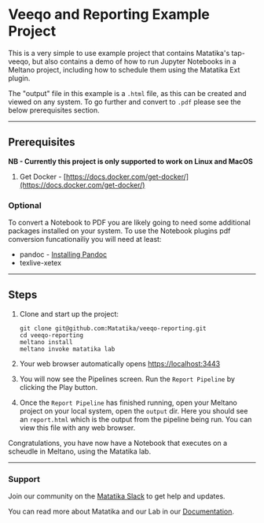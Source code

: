 # Veeqo and Reporting Example Project

This is a very simple to use example project that contains Matatika's tap-veeqo, but also contains a demo of how to run Jupyter Notebooks in a Meltano project, including how to schedule them using the Matatika Ext plugin.

The "output" file in this example is a `.html` file, as this can be created and viewed on any system. To go further and convert to `.pdf` please see the below prerequisites section.

---

## Prerequisites

**NB - Currently this project is only supported to work on Linux and MacOS**

1. Get Docker - [https://docs.docker.com/get-docker/](https://docs.docker.com/get-docker/)

### Optional

To convert a Notebook to PDF you are likely going to need some additional packages installed on your system. To use the Notebook plugins pdf conversion funcationailiy you will need at least:
- pandoc - [Installing Pandoc](https://pandoc.org/installing.html)
- texlive-xetex

---

## Steps

1. Clone and start up the project:
   ```terminal
   git clone git@github.com:Matatika/veeqo-reporting.git
   cd veeqo-reporting
   meltano install
   meltano invoke matatika lab
   ```

1. Your web browser automatically opens [https://localhost:3443](https://localhost:3443)

1. You will now see the Pipelines screen. Run the `Report Pipeline` by clicking the Play button.

1. Once the `Report Pipeline` has finished running, open your Meltano project on your local system, open the `output` dir. Here you should see an `report.html` which is the output from the pipeline being run. You can view this file with any web browser.

Congratulations, you have now have a Notebook that executes on a scheudle in Meltano, using the Matatika lab.

---

### Support

Join our community on the [Matatika Slack](https://join.slack.com/t/matatika/shared_invite/zt-19n1bfokx-F31DNitTpSxWCFO2aFlgxg) to get help and updates.

You can read more about Matatika and our Lab in our [Documentation](https://www.matatika.com/docs/).

